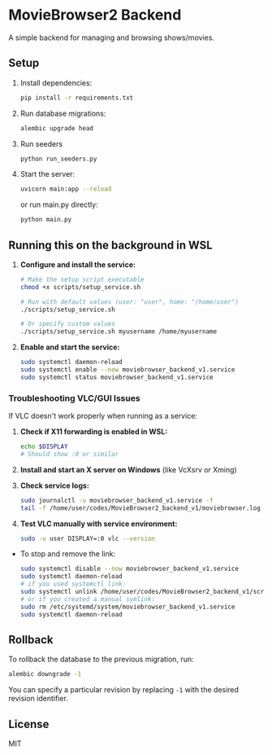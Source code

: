 # MovieBrowser2 Backend

A simple backend for managing and browsing shows/movies.

## Setup

1. Install dependencies:

   ```bash
   pip install -r requirements.txt
   ```

2. Run database migrations:

   ```bash
   alembic upgrade head
   ```

3. Run seeders

   ```bash
   python run_seeders.py
   ```

4. Start the server:

   ```bash
   uvicorn main:app --reload
   ```

   or run main.py directly:

   ```bash
   python main.py
   ```

## Running this on the background in WSL

1. **Configure and install the service:**

   ```bash
   # Make the setup script executable
   chmod +x scripts/setup_service.sh

   # Run with default values (user: "user", home: "/home/user")
   ./scripts/setup_service.sh

   # Or specify custom values
   ./scripts/setup_service.sh myusername /home/myusername
   ```

2. **Enable and start the service:**

   ```bash
   sudo systemctl daemon-reload
   sudo systemctl enable --now moviebrowser_backend_v1.service
   sudo systemctl status moviebrowser_backend_v1.service
   ```

### Troubleshooting VLC/GUI Issues

If VLC doesn't work properly when running as a service:

1. **Check if X11 forwarding is enabled in WSL:**

   ```bash
   echo $DISPLAY
   # Should show :0 or similar
   ```

2. **Install and start an X server on Windows** (like VcXsrv or Xming)

3. **Check service logs:**

   ```bash
   sudo journalctl -u moviebrowser_backend_v1.service -f
   tail -f /home/user/codes/MovieBrowser2_backend_v1/moviebrowser.log
   ```

4. **Test VLC manually with service environment:**
   ```bash
   sudo -u user DISPLAY=:0 vlc --version
   ```

- To stop and remove the link:
  ```bash
  sudo systemctl disable --now moviebrowser_backend_v1.service
  sudo systemctl daemon-reload
  # if you used systemctl link:
  sudo systemctl unlink /home/user/codes/MovieBrowser2_backend_v1/scripts/moviebrowser_backend_v1.service
  # or if you created a manual symlink:
  sudo rm /etc/systemd/system/moviebrowser_backend_v1.service
  sudo systemctl daemon-reload
  ```

## Rollback

To rollback the database to the previous migration, run:

```bash
alembic downgrade -1
```

You can specify a particular revision by replacing `-1` with the desired revision identifier.

## License

MIT
